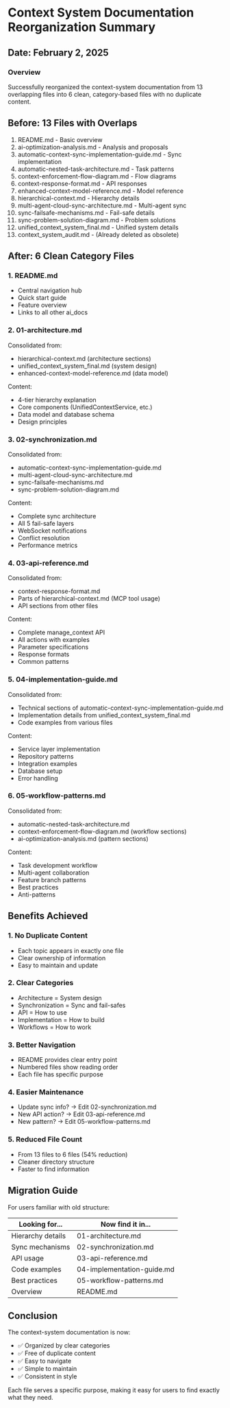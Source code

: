 # Context System Documentation Reorganization Summary

## Date: February 2, 2025

### Overview
Successfully reorganized the context-system documentation from 13 overlapping files into 6 clean, category-based files with no duplicate content.

## Before: 13 Files with Overlaps
1. README.md - Basic overview
2. ai-optimization-analysis.md - Analysis and proposals
3. automatic-context-sync-implementation-guide.md - Sync implementation
4. automatic-nested-task-architecture.md - Task patterns
5. context-enforcement-flow-diagram.md - Flow diagrams
6. context-response-format.md - API responses
7. enhanced-context-model-reference.md - Model reference
8. hierarchical-context.md - Hierarchy details
9. multi-agent-cloud-sync-architecture.md - Multi-agent sync
10. sync-failsafe-mechanisms.md - Fail-safe details
11. sync-problem-solution-diagram.md - Problem solutions
12. unified_context_system_final.md - Unified system details
13. context_system_audit.md - (Already deleted as obsolete)

## After: 6 Clean Category Files

### 1. **README.md**
- Central navigation hub
- Quick start guide
- Feature overview
- Links to all other ai_docs

### 2. **01-architecture.md**
Consolidated from:
- hierarchical-context.md (architecture sections)
- unified_context_system_final.md (system design)
- enhanced-context-model-reference.md (data model)

Content:
- 4-tier hierarchy explanation
- Core components (UnifiedContextService, etc.)
- Data model and database schema
- Design principles

### 3. **02-synchronization.md**
Consolidated from:
- automatic-context-sync-implementation-guide.md
- multi-agent-cloud-sync-architecture.md
- sync-failsafe-mechanisms.md
- sync-problem-solution-diagram.md

Content:
- Complete sync architecture
- All 5 fail-safe layers
- WebSocket notifications
- Conflict resolution
- Performance metrics

### 4. **03-api-reference.md**
Consolidated from:
- context-response-format.md
- Parts of hierarchical-context.md (MCP tool usage)
- API sections from other files

Content:
- Complete manage_context API
- All actions with examples
- Parameter specifications
- Response formats
- Common patterns

### 5. **04-implementation-guide.md**
Consolidated from:
- Technical sections of automatic-context-sync-implementation-guide.md
- Implementation details from unified_context_system_final.md
- Code examples from various files

Content:
- Service layer implementation
- Repository patterns
- Integration examples
- Database setup
- Error handling

### 6. **05-workflow-patterns.md**
Consolidated from:
- automatic-nested-task-architecture.md
- context-enforcement-flow-diagram.md (workflow sections)
- ai-optimization-analysis.md (pattern sections)

Content:
- Task development workflow
- Multi-agent collaboration
- Feature branch patterns
- Best practices
- Anti-patterns

## Benefits Achieved

### 1. **No Duplicate Content**
- Each topic appears in exactly one file
- Clear ownership of information
- Easy to maintain and update

### 2. **Clear Categories**
- Architecture = System design
- Synchronization = Sync and fail-safes
- API = How to use
- Implementation = How to build
- Workflows = How to work

### 3. **Better Navigation**
- README provides clear entry point
- Numbered files show reading order
- Each file has specific purpose

### 4. **Easier Maintenance**
- Update sync info? → Edit 02-synchronization.md
- New API action? → Edit 03-api-reference.md
- New pattern? → Edit 05-workflow-patterns.md

### 5. **Reduced File Count**
- From 13 files to 6 files (54% reduction)
- Cleaner directory structure
- Faster to find information

## Migration Guide

For users familiar with old structure:

| Looking for... | Now find it in... |
|----------------|-------------------|
| Hierarchy details | 01-architecture.md |
| Sync mechanisms | 02-synchronization.md |
| API usage | 03-api-reference.md |
| Code examples | 04-implementation-guide.md |
| Best practices | 05-workflow-patterns.md |
| Overview | README.md |

## Conclusion

The context-system documentation is now:
- ✅ Organized by clear categories
- ✅ Free of duplicate content
- ✅ Easy to navigate
- ✅ Simple to maintain
- ✅ Consistent in style

Each file serves a specific purpose, making it easy for users to find exactly what they need.